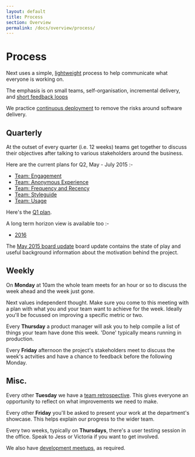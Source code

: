 ```yaml
---
layout: default
title: Process 
section: Overview
permalink: /docs/overview/process/
---
```


# Process

Next uses a simple, [lightweight](http://www.agilemanifesto.org/) process to
help communicate what everyone is working on.

The emphasis is on small teams, self-organisation, incremental delivery, and [short
feedback
loops](http://www.startuplessonslearned.com/2010/09/good-enough-never-is-or-is-it.html)

We practice [continuous
deployment](http://martinfowler.com/bliki/ContinuousDelivery.html) to remove the risks around software delivery.

## Quarterly

At the outset of every quarter (i.e. 12 weeks) teams get together to discuss
their objectives after talking to various stakeholders around the business.

Here are the current plans for Q2, May - July 2015 :-

- [Team: Engagement](https://docs.google.com/presentation/d/1tBlnPyzBW_LLX2tkAi-Y8ez9Dh-QOPfl0om_PyFyvzE/edit)
- [Team: Anonymous Experience](https://docs.google.com/presentation/d/1h-YF7OQSgQrkguJ3fjkTtfN3x0_7oMrcZar8Ooxeis8/edit#slide=id.p)
- [Team: Frequency and Recency](https://docs.google.com/a/ft.com/presentation/d/1efHFDYB9ubu1RTTD5Rq5HwEhcQgLU5aqzjIJHAfRN10/edit?usp=drive_web)
- [Team: Styleguide](https://docs.google.com/document/d/1rT5njibCzPXtpegLvvfYdLkpn7lPHSOG18B0yFFU4yQ/edit)
- [Team: Usage](https://docs.google.com/document/d/1mpxcELXDHPyXj9-KjfQAW2-H1MnPNJEG8ZrgoM4ql4Y/edit)

Here's the [Q1 plan](http://matt.chadburn.co.uk/drop/q1.next.png).

A long term horizon view is available too :-

 - [2016](https://docs.google.com/presentation/d/14zs5GqI4oC5N84UqorTDoqTx1j66vh1FlLPJ5ehOHVY/edit#slide=id.p)

The [May 2015 board update](https://docs.google.com/a/ft.com/file/d/0B0DDxFh3ZO93UjNWZ2s3anNBV00) board update contains the state of play and useful background information about the motivation behind the project.

## Weekly

On **Monday** at 10am the whole team meets for an hour or so to discuss the week
ahead and the week just gone.

Next values independent thought. Make sure you come to this meeting with a plan
with what you and your team want to achieve for the week. Ideally you'll be focussed
on improving a specific metric or two. 

Every **Thursday** a product manager will ask you to help compile a list of
things your team have done this week. 'Done' typically means running in
production.

Every **Friday** afternoon the project's stakeholders meet to discuss the
week's actvities and have a chance to feedback before the following Monday.

## Misc.

Every other **Tuesday** we have a [team retrospective](https://docs.google.com/document/d/1Xk0EN824hOVTXXgbbPXoxJp3qGcnFHZ0k-DW0HZ62zk/edit). This gives everyone an
opportunity to reflect on what improvements we need to make.

Every other **Friday** you'll be asked to present your work at the department's
showcase. This helps explain our progress to the wider team.

Every two weeks, typically on **Thursdays**, there's a user testing session in
the office. Speak to Jess or Victoria if you want to get involved.

We also have [development meetups](https://docs.google.com/document/d/1_5BVMINvi4JvET3Ue17EJdDihb5Q2UVlfKcDFlfLENY/edit#), as required.
